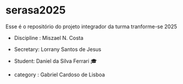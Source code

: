 # serasa2025
Esse é o repositório do projeto integrador da turma tranforme-se 2025


- Discipline : Miszael N. Costa
 - Secretary: Lorrany Santos de Jesus 
- Student: Daniel da Silva Ferrari 🎓

- category : Gabriel Cardoso de Lisboa